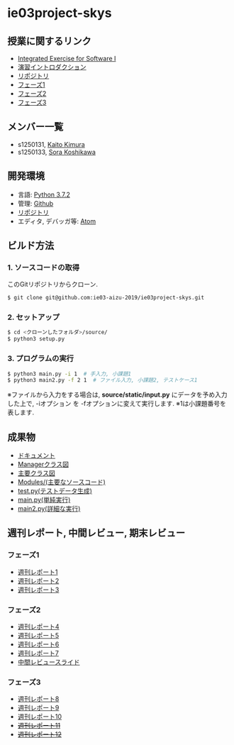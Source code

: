 # ie03project-skys

## 授業に関するリンク

- [Integrated Exercise for Software I](http://web-int.u-aizu.ac.jp/course/ie-soft1/)
- [演習イントロダクション](http://web-int.u-aizu.ac.jp/course/ie-soft1/ISE2019_intro.pdf)
- [リポジトリ](https://github.com/ie03-aizu-2019/ie03project-skys)
- [フェーズ1](http://web-int.u-aizu.ac.jp/course/ie-soft1/ISE2019_phase1.pdf)
- [フェーズ2](http://web-int.u-aizu.ac.jp/course/ie-soft1/ISE2019_phase2.pdf)
- [フェーズ3](http://web-int.u-aizu.ac.jp/course/ie-soft1/ISE2019_phase3.pdf)

## メンバー一覧

- s1250131, [Kaito Kimura](https://github.com/s1250131-Kimura)
- s1250133, [Sora Koshikawa](https://github.com/s1250133-koshikawa)

## 開発環境

- 言語: [Python 3.7.2](https://www.python.org/)
- 管理: [Github](https://github.com/)
- [リポジトリ](https://github.com/ie03-aizu-2019/ie03project-skys)
- エディタ, デバッガ等: [Atom](https://atom.io/)



## ビルド方法

### 1. ソースコードの取得

このGitリポジトリからクローン.

``` sh
$ git clone git@github.com:ie03-aizu-2019/ie03project-skys.git
```

### 2. セットアップ

``` sh
$ cd <クローンしたフォルダ>/source/
$ python3 setup.py
```

### 3. プログラムの実行

``` sh
$ python3 main.py -i 1  # 手入力, 小課題1
$ python3 main2.py -f 2 1  # ファイル入力, 小課題2, テストケース1
```

※ファイルから入力をする場合は, **source/static/input.py** にデータを予め入力した上で, -iオプション を -fオプションに変えて実行します.
※1は小課題番号を表します.


## 成果物

- [ドキュメント](https://htmlpreview.github.io/?https://github.com/ie03-aizu-2019/ie03project-skys/blob/master/document.html)
- [Managerクラス図](https://github.com/ie03-aizu-2019/ie03project-skys/tree/master/Reports/images/manager.png)
- [主要クラス図](https://github.com/ie03-aizu-2019/ie03project-skys/tree/master/Reports/images/Segments.png)
- [Modules/(主要なソースコード)](https://github.com/ie03-aizu-2019/ie03project-skys/tree/master/source/Modules)
- [test.py(テストデータ生成)](https://github.com/ie03-aizu-2019/ie03project-skys/tree/master/source/test.py)
- [main.py(単純実行)](https://github.com/ie03-aizu-2019/ie03project-skys/tree/master/source/main.py)
- [main2.py(詳細な実行)](https://github.com/ie03-aizu-2019/ie03project-skys/tree/master/source/main2.py)

## 週刊レポート, 中間レビュー, 期末レビュー

### フェーズ1

- [週刊レポート1](https://github.com/ie03-aizu-2019/ie03project-skys/tree/master/Reports/report01.md)
- [週刊レポート2](https://github.com/ie03-aizu-2019/ie03project-skys/tree/master/Reports/report02.md)
- [週刊レポート3](https://github.com/ie03-aizu-2019/ie03project-skys/tree/master/Reports/report03.md)

### フェーズ2

- [週刊レポート4](https://github.com/ie03-aizu-2019/ie03project-skys/tree/master/Reports/report04.md)
- [週刊レポート5](https://github.com/ie03-aizu-2019/ie03project-skys/tree/master/Reports/report05.md)
- [週刊レポート6](https://github.com/ie03-aizu-2019/ie03project-skys/tree/master/Reports/report06.md)
- [週刊レポート7](https://github.com/ie03-aizu-2019/ie03project-skys/tree/master/Reports/report07.md)
- [中間レビュースライド](https://github.com/ie03-aizu-2019/ie03project-skys/tree/master/Reports/Midterm.pptx)

### フェーズ3

- [週刊レポート8](https://github.com/ie03-aizu-2019/ie03project-skys/tree/master/Reports/report08.md)
- [週刊レポート9](https://github.com/ie03-aizu-2019/ie03project-skys/tree/master/Reports/report09.md)
- [週刊レポート10](https://github.com/ie03-aizu-2019/ie03project-skys/tree/master/Reports/report10.md)
- ~~[週刊レポート11](https://github.com/ie03-aizu-2019/ie03project-skys/tree/master/Reports/report10.md)~~
- ~~[週刊レポート12](https://github.com/ie03-aizu-2019/ie03project-skys/tree/master/Reports/report10.md)~~
